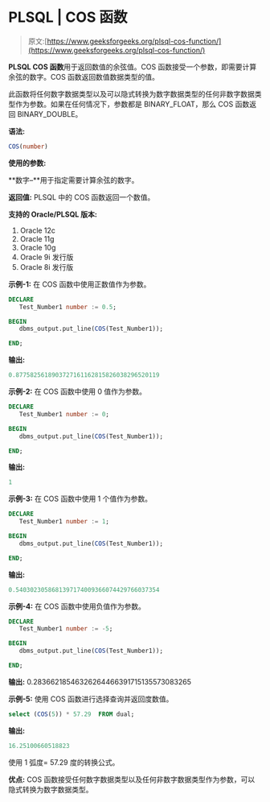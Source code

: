 # PLSQL | COS 函数

> 原文:[https://www.geeksforgeeks.org/plsql-cos-function/](https://www.geeksforgeeks.org/plsql-cos-function/)

**PLSQL COS 函数**用于返回数值的余弦值。COS 函数接受一个参数，即需要计算余弦的数字。COS 函数返回数值数据类型的值。

此函数将任何数字数据类型以及可以隐式转换为数字数据类型的任何非数字数据类型作为参数。如果在任何情况下，参数都是 BINARY_FLOAT，那么 COS 函数返回 BINARY_DOUBLE。

**语法:**

```sql
COS(number)
```

**使用的参数:**

**数字–**用于指定需要计算余弦的数字。

**返回值:**
PLSQL 中的 COS 函数返回一个数值。

**支持的 Oracle/PLSQL 版本:**

1.  Oracle 12c
2.  Oracle 11g
3.  Oracle 10g
4.  Oracle 9i 发行版
5.  Oracle 8i 发行版

**示例-1:** 在 COS 函数中使用正数值作为参数。

```sql
DECLARE 
   Test_Number1 number := 0.5;

BEGIN 
   dbms_output.put_line(COS(Test_Number1)); 

END; 
```

**输出:**

```sql
0.8775825618903727161162815826038296520119 
```

**示例-2:** 在 COS 函数中使用 0 值作为参数。

```sql
DECLARE 
   Test_Number1 number := 0;

BEGIN 
   dbms_output.put_line(COS(Test_Number1)); 

END; 
```

**输出:**

```sql
1 
```

**示例-3:** 在 COS 函数中使用 1 个值作为参数。

```sql
DECLARE 
   Test_Number1 number := 1;

BEGIN 
   dbms_output.put_line(COS(Test_Number1)); 

END; 
```

**输出:**

```sql
0.5403023058681397174009366074429766037354 
```

**示例-4:** 在 COS 函数中使用负值作为参数。

```sql
DECLARE 
   Test_Number1 number := -5;

BEGIN 
   dbms_output.put_line(COS(Test_Number1)); 

END; 
```

**输出:**
<re>0.28366218546326264466391715135573083265</re>

**示例-5:** 使用 COS 函数进行选择查询并返回度数值。

```sql
select (COS(5)) * 57.29  FROM dual; 
```

**输出:**

```sql
16.25100660518823 
```

使用 1 弧度= 57.29 度的转换公式。

**优点:**
COS 函数接受任何数字数据类型以及任何非数字数据类型作为参数，可以隐式转换为数字数据类型。